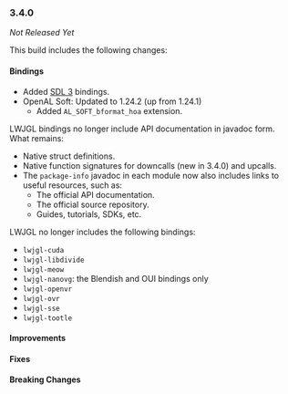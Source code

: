 ### 3.4.0

_Not Released Yet_

This build includes the following changes:

#### Bindings

- Added [SDL 3](https://libsdl.org/) bindings.
- OpenAL Soft: Updated to 1.24.2 (up from 1.24.1)
  * Added `AL_SOFT_bformat_hoa` extension.

LWJGL bindings no longer include API documentation in javadoc form. What remains: 

* Native struct definitions.
* Native function signatures for downcalls (new in 3.4.0) and upcalls.
* The `package-info` javadoc in each module now also includes links to useful resources, such as: 
  - The official API documentation.
  - The official source repository.
  - Guides, tutorials, SDKs, etc.

LWJGL no longer includes the following bindings:
  * `lwjgl-cuda`
  * `lwjgl-libdivide`
  * `lwjgl-meow`
  * `lwjgl-nanovg`: the Blendish and OUI bindings only
  * `lwjgl-openvr`
  * `lwjgl-ovr`
  * `lwjgl-sse`
  * `lwjgl-tootle`

#### Improvements

#### Fixes

#### Breaking Changes
